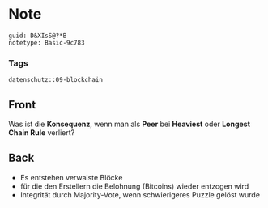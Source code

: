 # Note
```
guid: D&XIsS@?*B
notetype: Basic-9c783
```

### Tags
```
datenschutz::09-blockchain
```

## Front
Was ist die <b>Konsequenz</b>, wenn man als <b>Peer</b> bei <b>Heaviest</b> oder <b>Longest Chain Rule</b> verliert?

## Back
<ul><li>Es entstehen verwaiste Blöcke </li><li>für die den Erstellern die Belohnung (Bitcoins) wieder entzogen wird</li><li>Integrität durch Majority-Vote, wenn schwierigeres Puzzle gelöst wurde</li></ul>
